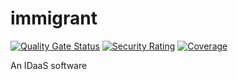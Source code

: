 # immigrant

[![Quality Gate Status](https://sonarcloud.io/api/project_badges/measure?project=Ikki-Dai_immigrant&metric=alert_status)](https://sonarcloud.io/dashboard?id=Ikki-Dai_immigrant)
[![Security Rating](https://sonarcloud.io/api/project_badges/measure?project=Ikki-Dai_immigrant&metric=security_rating)](https://sonarcloud.io/dashboard?id=Ikki-Dai_immigrant)
[![Coverage](https://sonarcloud.io/api/project_badges/measure?project=Ikki-Dai_immigrant&metric=coverage)](https://sonarcloud.io/dashboard?id=Ikki-Dai_immigrant)

An IDaaS software


